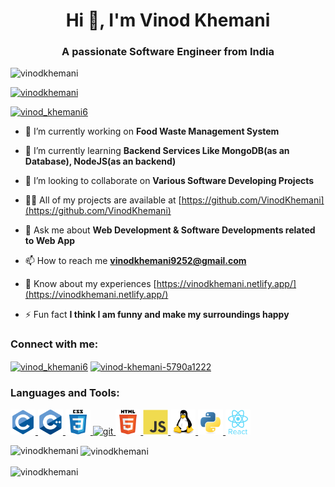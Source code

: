 <h1 align="center">Hi 👋, I'm Vinod Khemani</h1>
<h3 align="center">A passionate Software Engineer from India</h3>

<p align="left"> <img src="https://komarev.com/ghpvc/?username=vinodkhemani&label=Profile%20views&color=0e75b6&style=flat" alt="vinodkhemani" /> </p>

<p align="left"> <a href="https://www.linkedin.com/in/vinod-khemani-5790a1222/"><img src="https://github-profile-trophy.vercel.app/?username=vinodkhemani" alt="vinodkhemani" /></a> </p>

<p align="left"> <a href="https://twitter.com/vinod_khemani6" target="blank"><img src="https://img.shields.io/twitter/follow/vinod_khemani6?logo=twitter&style=for-the-badge" alt="vinod_khemani6" /></a> </p>

- 🔭 I’m currently working on **Food Waste Management System**

- 🌱 I’m currently learning **Backend Services Like MongoDB(as an Database), NodeJS(as an backend)**

- 👯 I’m looking to collaborate on **Various Software Developing Projects**

- 👨‍💻 All of my projects are available at [https://github.com/VinodKhemani](https://github.com/VinodKhemani)

- 💬 Ask me about **Web Development & Software Developments related to Web App**

- 📫 How to reach me **vinodkhemani9252@gmail.com**

- 📄 Know about my experiences [https://vinodkhemani.netlify.app/](https://vinodkhemani.netlify.app/)

- ⚡ Fun fact **I think I am funny and make my surroundings happy**

<h3 align="left">Connect with me:</h3>
<p align="left">
<a href="https://twitter.com/vinod_khemani6" target="blank"><img align="center" src="https://raw.githubusercontent.com/rahuldkjain/github-profile-readme-generator/master/src/images/icons/Social/twitter.svg" alt="vinod_khemani6" height="30" width="40" /></a>
<a href="https://www.linkedin.com/in/vinod-khemani-5790a1222/" target="blank"><img align="center" src="" alt="vinod-khemani-5790a1222" height="30" width="40" /></a>
</p>

<h3 align="left">Languages and Tools:</h3>
<p align="left"> <a href="https://www.cprogramming.com/" target="_blank" rel="noreferrer"> <img src="https://raw.githubusercontent.com/devicons/devicon/master/icons/c/c-original.svg" alt="c" width="40" height="40"/> </a> <a href="https://www.w3schools.com/cpp/" target="_blank" rel="noreferrer"> <img src="https://raw.githubusercontent.com/devicons/devicon/master/icons/cplusplus/cplusplus-original.svg" alt="cplusplus" width="40" height="40"/> </a> <a href="https://www.w3schools.com/css/" target="_blank" rel="noreferrer"> <img src="https://raw.githubusercontent.com/devicons/devicon/master/icons/css3/css3-original-wordmark.svg" alt="css3" width="40" height="40"/> </a> <a href="https://git-scm.com/" target="_blank" rel="noreferrer"> <img src="https://www.vectorlogo.zone/logos/git-scm/git-scm-icon.svg" alt="git" width="40" height="40"/> </a> <a href="https://www.w3.org/html/" target="_blank" rel="noreferrer"> <img src="https://raw.githubusercontent.com/devicons/devicon/master/icons/html5/html5-original-wordmark.svg" alt="html5" width="40" height="40"/> </a> <a href="https://developer.mozilla.org/en-US/docs/Web/JavaScript" target="_blank" rel="noreferrer"> <img src="https://raw.githubusercontent.com/devicons/devicon/master/icons/javascript/javascript-original.svg" alt="javascript" width="40" height="40"/> </a> <a href="https://www.linux.org/" target="_blank" rel="noreferrer"> <img src="https://raw.githubusercontent.com/devicons/devicon/master/icons/linux/linux-original.svg" alt="linux" width="40" height="40"/> </a> <a href="https://www.python.org" target="_blank" rel="noreferrer"> <img src="https://raw.githubusercontent.com/devicons/devicon/master/icons/python/python-original.svg" alt="python" width="40" height="40"/> </a> <a href="https://reactjs.org/" target="_blank" rel="noreferrer"> <img src="https://raw.githubusercontent.com/devicons/devicon/master/icons/react/react-original-wordmark.svg" alt="react" width="40" height="40"/> </a> </p>

<p><img align="left" src="https://github-readme-stats.vercel.app/api/top-langs?username=vinodkhemani&show_icons=true&locale=en&layout=compact" alt="vinodkhemani" /></p>

<p>&nbsp;<img align="center" src="https://github-readme-stats.vercel.app/api?username=vinodkhemani&show_icons=true&locale=en" alt="vinodkhemani" /></p>

<p><img align="center" src="https://github-readme-streak-stats.herokuapp.com/?user=vinodkhemani&" alt="vinodkhemani" /></p>

